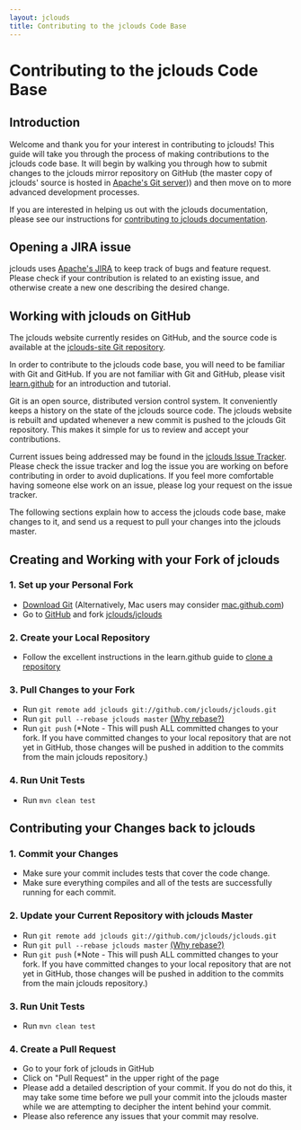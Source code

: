 ```yaml
---
layout: jclouds
title: Contributing to the jclouds Code Base
---
```


# Contributing to the jclouds Code Base

## Introduction

Welcome and thank you for your interest in contributing to jclouds!  This guide will take you through the process of making contributions to the jclouds 
code base.  It will begin by walking you through how to submit changes to the jclouds mirror repository on GitHub (the master copy of jclouds' source is hosted in [Apache's Git server](https://git-wip-us.apache.org/repos/asf?p=incubator-jclouds.git;a=summary))) and then move on to more advanced development 
processes.

If you are interested in helping us out with the jclouds documentation, please see our instructions for [contributing to jclouds documentation](/documentation/devguides/contributing-to-documentation/). 

## Opening a JIRA issue

jclouds uses [Apache's JIRA](https://issues.apache.org/jira/browse/JCLOUDS) to keep track of bugs and feature request. Please check if your contribution is related to an existing issue, and otherwise create a new one describing the desired change.

## Working with jclouds on GitHub

The jclouds website currently resides on GitHub, and the source code is available at the [jclouds-site Git repository](https://github.com/jclouds/jclouds-site).

In order to contribute to the jclouds code base, you will need to be familiar with Git and GitHub.  If you are not familiar with Git and GitHub, please 
visit [learn.github](http://learn.github.com/p/intro.html) for an introduction and tutorial.

Git is an open source, distributed version control system.  It conveniently keeps a history on the state of the jclouds source code. The jclouds website is 
rebuilt and updated whenever a new commit is pushed to the jclouds Git repository. This makes it simple for us to review and accept your contributions. 

Current issues being addressed may be found in the [jclouds Issue Tracker](https://issues.apache.org/jira/browse/JCLOUDS).  Please check the
issue tracker and log the issue you are working on before contributing in order to avoid duplications.  If you feel more comfortable having someone 
else work on an issue, please log your request on the issue tracker.

The following sections explain how to access the jclouds code base, make changes to it, and send us a request to pull your changes into the jclouds
master.

## Creating and Working with your Fork of jclouds

### 1.  Set up your Personal Fork

   *  [Download Git](http://git-scm.com/download)  (Alternatively, Mac users may consider [mac.github.com](http://mac.github.com/))
   *  Go to [GitHub](http://github.com) and fork [jclouds/jclouds](http://github.com/jclouds/jclouds)

### 2.  Create your Local Repository

   *  Follow the excellent instructions in the learn.github guide to [clone a repository](http://learn.github.com/p/setup.html#cloning_a_git_repo)

### 3.  Pull Changes to your Fork

   *  Run `git remote add jclouds git://github.com/jclouds/jclouds.git`
   *  Run `git pull --rebase jclouds master` [(Why rebase?)](http://stackoverflow.com/questions/5968964/avoid-unwanted-merge-commits-and-other-commits-when-doing-pull-request-in-github)
   *  Run `git push` (*Note - This will push ALL committed changes to your fork.  If you have committed changes to your local repository that are not yet in
      GitHub, those changes will be pushed in addition to the commits from the main jclouds repository.)

### 4.  Run Unit Tests

   *  Run `mvn clean test`

## Contributing your Changes back to jclouds

### 1. Commit your Changes

   *  Make sure your commit includes tests that cover the code change.
   *  Make sure everything compiles and all of the tests are successfully running for each commit.

### 2.  Update your Current Repository with jclouds Master

   *  Run `git remote add jclouds git://github.com/jclouds/jclouds.git`
   *  Run `git pull --rebase jclouds master` [(Why rebase?)](http://stackoverflow.com/questions/5968964/avoid-unwanted-merge-commits-and-other-commits-when-doing-pull-request-in-github)
   *  Run `git push` (*Note - This will push ALL committed changes to your fork.  If you have committed changes to your local repository that are not yet in
      GitHub, those changes will be pushed in addition to the commits from the main jclouds repository.)

### 3.  Run Unit Tests

   *  Run `mvn clean test`

### 4.  Create a Pull Request

   *  Go to your fork of jclouds in GitHub
   *  Click on "Pull Request" in the upper right of the page
   *  Please add a detailed description of your commit.  If you do not do this, it may take some time before we pull your commit into the jclouds master
      while we are attempting to decipher the intent behind your commit.  
   *  Please also reference any issues that your commit may resolve. 


